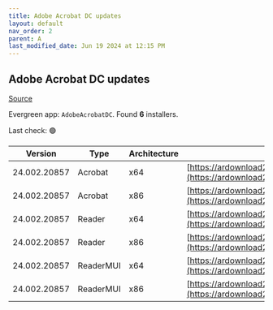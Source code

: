 ```yaml
---
title: Adobe Acrobat DC updates
layout: default
nav_order: 2
parent: A
last_modified_date: Jun 19 2024 at 12:15 PM
---
```


## Adobe Acrobat DC updates

[Source](https://www.adobe.com/devnet-docs/acrobatetk/tools/ReleaseNotesDC/index.html)

Evergreen app: `AdobeAcrobatDC`. Found **6** installers.

Last check: 🟢

| Version      | Type      | Architecture | URI                                                                                                                                                                                                                      |
| ------------ | --------- | ------------ | ------------------------------------------------------------------------------------------------------------------------------------------------------------------------------------------------------------------------ |
| 24.002.20857 | Acrobat   | x64          | [https://ardownload2.adobe.com/pub/adobe/acrobat/win/AcrobatDC/2400220857/AcrobatDCx64Upd2400220857.msp](https://ardownload2.adobe.com/pub/adobe/acrobat/win/AcrobatDC/2400220857/AcrobatDCx64Upd2400220857.msp)         |
| 24.002.20857 | Acrobat   | x86          | [https://ardownload2.adobe.com/pub/adobe/acrobat/win/AcrobatDC/2400220857/AcrobatDCUpd2400220857.msp](https://ardownload2.adobe.com/pub/adobe/acrobat/win/AcrobatDC/2400220857/AcrobatDCUpd2400220857.msp)               |
| 24.002.20857 | Reader    | x64          | [https://ardownload2.adobe.com/pub/adobe/acrobat/win/AcrobatDC/2400220857/AcroRdrDCx64Upd2400220857.msp](https://ardownload2.adobe.com/pub/adobe/acrobat/win/AcrobatDC/2400220857/AcroRdrDCx64Upd2400220857.msp)         |
| 24.002.20857 | Reader    | x86          | [https://ardownload2.adobe.com/pub/adobe/reader/win/AcrobatDC/2400220857/AcroRdrDCUpd2400220857.msp](https://ardownload2.adobe.com/pub/adobe/reader/win/AcrobatDC/2400220857/AcroRdrDCUpd2400220857.msp)                 |
| 24.002.20857 | ReaderMUI | x64          | [https://ardownload2.adobe.com/pub/adobe/acrobat/win/AcrobatDC/2400220857/AcroRdrDCx64Upd2400220857_MUI.msp](https://ardownload2.adobe.com/pub/adobe/acrobat/win/AcrobatDC/2400220857/AcroRdrDCx64Upd2400220857_MUI.msp) |
| 24.002.20857 | ReaderMUI | x86          | [https://ardownload2.adobe.com/pub/adobe/reader/win/AcrobatDC/2400220857/AcroRdrDCUpd2400220857_MUI.msp](https://ardownload2.adobe.com/pub/adobe/reader/win/AcrobatDC/2400220857/AcroRdrDCUpd2400220857_MUI.msp)         |
